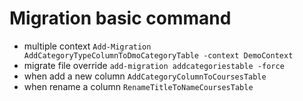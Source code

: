 
# Migration basic command 

- multiple context 
``` Add-Migration AddCategoryTypeColumnToDmoCategoryTable -context DemoContext ```
- migrate file override
``` add-migration addcategoriestable -force ```
- when add a new column 
``` AddCategoryColumnToCoursesTable ```
- when rename a column
```RenameTitleToNameCoursesTable```
